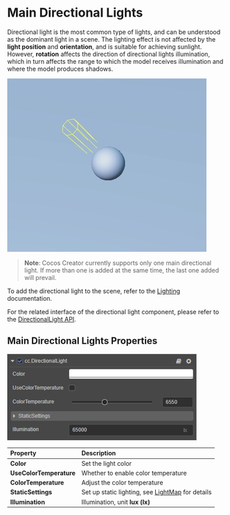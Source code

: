# Main Directional Lights

Directional light is the most common type of lights, and can be understood as the dominant light in a scene. The lighting effect is not affected by the **light position** and **orientation**, and is suitable for achieving sunlight. However, **rotation** affects the direction of directional lights illumination, which in turn affects the range to which the model receives illumination and where the model produces shadows.

![image](dir-light.jpg)

> **Note**: Cocos Creator currently supports only one main directional light. If more than one is added at the same time, the last one added will prevail.

To add the directional light to the scene, refer to the [Lighting](../light.md) documentation.

For the related interface of the directional light component, please refer to the [DirectionalLight API](../../../api/en/classes/component_light.directionallight.html).

## Main Directional Lights Properties

![image](dir-light-prop.png)

| Property | Description |
| :------- | :--- |
| **Color** | Set the light color |
| **UseColorTemperature** | Whether to enable color temperature |
| **ColorTemperature** | Adjust the color temperature |
| **StaticSettings** | Set up static lighting, see [LightMap](../../../editor/lightmap/index.md) for details |
| **Illumination** | Illumination, unit **lux (lx)** |
